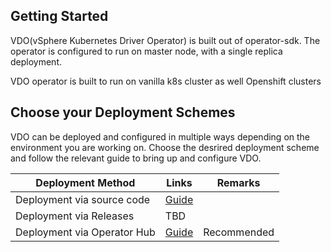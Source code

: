 ## Getting Started

VDO(vSphere Kubernetes Driver Operator) is built out of operator-sdk.
The operator is configured to run on master node, with a single replica deployment.

VDO operator is built to run on vanilla k8s cluster as well Openshift clusters

## Choose your Deployment Schemes

VDO can be deployed and configured in multiple ways depending on the environment you are working on.
Choose the desrired deployment scheme and follow the relevant guide to bring up and configure VDO.  

| Deployment Method| Links | Remarks |
| ----------- | ----------- | ---------|
| Deployment via source code |  [Guide](getting-started/getting-started-via-code.md)       |          |
| Deployment via Releases   | TBD        |          |
| Deployment via Operator Hub | [Guide](getting-started/getting-started-from-operator-hub.md) | Recommended|
